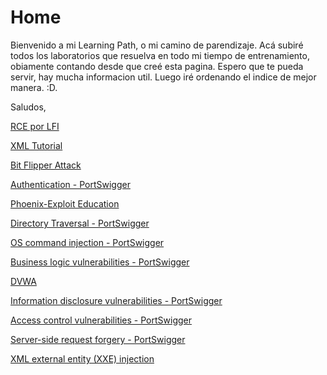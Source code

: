 # Home

Bienvenido a mi Learning Path, o mi camino de parendizaje. Acá subiré todos los laboratorios que resuelva en todo mi tiempo de entrenamiento, obiamente contando desde que creé esta pagina.
Espero que te pueda servir, hay mucha informacion util. Luego iré ordenando el indice de mejor manera. :D.

Saludos,

[RCE por LFI](rce-phpinfo/)

[XML Tutorial](xml-tutorial/)

[Bit Flipper Attack](bit-flipper-attack/)

[Authentication - PortSwigger](authentication-ps/)

[Phoenix-Exploit Education](Phoenix-EE/)

[Directory Traversal - PortSwigger](directory-traversal-ps/)

[OS command injection - PortSwigger](command-injection-ps/)

[Business logic vulnerabilities - PortSwigger](business-logic-ps/)

[DVWA](dvwa/)

[Information disclosure vulnerabilities - PortSwigger](information-disclosure-ps/)

[Access control vulnerabilities - PortSwigger](access-control-ps/)

[Server-side request forgery - PortSwigger](ssrf-ps/)

[XML external entity (XXE) injection](xxe-ps/)

